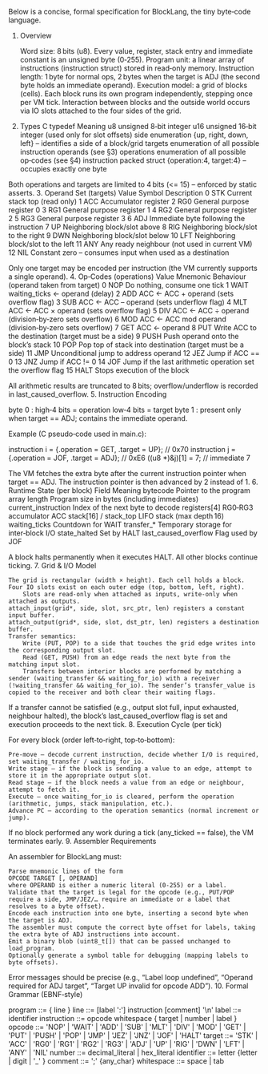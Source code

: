Below is a concise, formal specification for BlockLang, the tiny byte‑code language.

1. Overview

    Word size: 8 bits (u8). Every value, register, stack entry and immediate constant is an unsigned byte (0‑255).
    Program unit: a linear array of instructions (instruction struct) stored in read‑only memory.
    Instruction length: 1 byte for normal ops, 2 bytes when the target is ADJ (the second byte holds an immediate operand).
    Execution model: a grid of blocks (cells). Each block runs its own program independently, stepping once per VM tick. Interaction between blocks and the outside world occurs via IO slots attached to the four sides of the grid.

2. Types
C typedef	Meaning
u8	unsigned 8‑bit integer
u16	unsigned 16‑bit integer (used only for slot offsets)
side	enumeration {up, right, down, left} – identifies a side of a block/grid
targets	enumeration of all possible instruction operands (see §3)
operations	enumeration of all possible op‑codes (see §4)
instruction	packed struct {operation:4, target:4} – occupies exactly one byte

Both operations and targets are limited to 4 bits (<= 15) – enforced by static asserts.
3. Operand Set (targets)
Value	Symbol	Description
0	STK	Current stack top (read only)
1	ACC	Accumulator register
2	RG0	General purpose register 0
3	RG1	General purpose register 1
4	RG2	General purpose register 2
5	RG3	General purpose register 3
6	ADJ	Immediate byte following the instruction
7	UP	Neighboring block/slot above
8	RIG	Neighboring block/slot to the right
9	DWN	Neighboring block/slot below
10	LFT	Neighboring block/slot to the left
11	ANY	Any ready neighbour (not used in current VM)
12	NIL	Constant zero – consumes input when used as a destination


Only one target may be encoded per instruction (the VM currently supports a single operand).
4. Op‑Codes (operations)
Value	Mnemonic	Behaviour (operand taken from target)
0	NOP	Do nothing, consume one tick
1	WAIT	waiting_ticks ← operand (delay)
2	ADD	ACC ← ACC + operand (sets overflow flag)
3	SUB	ACC ← ACC – operand (sets underflow flag)
4	MLT	ACC ← ACC × operand (sets overflow flag)
5	DIV	ACC ← ACC ÷ operand (division‑by‑zero sets overflow)
6	MOD	ACC ← ACC mod operand (division‑by‑zero sets overflow)
7	GET	ACC ← operand
8	PUT	Write ACC to the destination (target must be a side)
9	PUSH	Push operand onto the block’s stack
10	POP	Pop top of stack into destination (target must be a side)
11	JMP	Unconditional jump to address operand
12	JEZ	Jump if ACC == 0
13	JNZ	Jump if ACC != 0
14	JOF	Jump if the last arithmetic operation set the overflow flag
15	HALT Stops execution of the block

All arithmetic results are truncated to 8 bits; overflow/underflow is recorded in last_caused_overflow.
5. Instruction Encoding

byte 0 :  high‑4 bits = operation
          low‑4 bits = target
byte 1 :  present only when target == ADJ; contains the immediate operand.

Example (C pseudo‑code used in main.c):

instruction i = {.operation = GET, .target = UP};   // 0x70
instruction j = {.operation = JOF, .target = ADJ};  // 0xE6
((u8 *)&j)[1] = 7;                                 // immediate 7

The VM fetches the extra byte after the current instruction pointer when target == ADJ. The instruction pointer is then advanced by 2 instead of 1.
6. Runtime State (per block)
Field	Meaning
bytecode	Pointer to the program array
length	Program size in bytes (including immediates)
current_instruction	Index of the next byte to decode
registers[4]	RG0‑RG3
accumulator	ACC
stack[16] / stack_top	LIFO stack (max depth 16)
waiting_ticks	Countdown for WAIT
transfer_*	Temporary storage for inter‑block I/O
state_halted	Set by HALT
last_caused_overflow	Flag used by JOF

A block halts permanently when it executes HALT. All other blocks continue ticking.
7. Grid & I/O Model

    The grid is rectangular (width × height). Each cell holds a block.
    Four IO slots exist on each outer edge (top, bottom, left, right).
        Slots are read‑only when attached as inputs, write‑only when attached as outputs.
    attach_input(grid*, side, slot, src_ptr, len) registers a constant input buffer.
    attach_output(grid*, side, slot, dst_ptr, len) registers a destination buffer.
    Transfer semantics:
        Write (PUT, POP) to a side that touches the grid edge writes into the corresponding output slot.
        Read (GET, PUSH) from an edge reads the next byte from the matching input slot.
        Transfers between interior blocks are performed by matching a sender (waiting_transfer && waiting_for_io) with a receiver (!waiting_transfer && waiting_for_io). The sender’s transfer_value is copied to the receiver and both clear their waiting flags.

If a transfer cannot be satisfied (e.g., output slot full, input exhausted, neighbour halted), the block’s last_caused_overflow flag is set and execution proceeds to the next tick.
8. Execution Cycle (per tick)

For every block (order left‑to‑right, top‑to‑bottom):

    Pre‑move – decode current instruction, decide whether I/O is required, set waiting_transfer / waiting_for_io.
    Write stage – if the block is sending a value to an edge, attempt to store it in the appropriate output slot.
    Read stage – if the block needs a value from an edge or neighbour, attempt to fetch it.
    Execute – once waiting_for_io is cleared, perform the operation (arithmetic, jumps, stack manipulation, etc.).
    Advance PC – according to the operation semantics (normal increment or jump).

If no block performed any work during a tick (any_ticked == false), the VM terminates early.
9. Assembler Requirements

An assembler for BlockLang must:

    Parse mnemonic lines of the form
    OPCODE TARGET [, OPERAND]
    where OPERAND is either a numeric literal (0‑255) or a label.
    Validate that the target is legal for the opcode (e.g., PUT/POP require a side, JMP/JEZ/… require an immediate or a label that resolves to a byte offset).
    Encode each instruction into one byte, inserting a second byte when the target is ADJ.
    The assembler must compute the correct byte offset for labels, taking the extra byte of ADJ instructions into account.
    Emit a binary blob (uint8_t[]) that can be passed unchanged to load_program.
    Optionally generate a symbol table for debugging (mapping labels to byte offsets).

Error messages should be precise (e.g., “Label loop undefined”, “Operand required for ADJ target”, “Target UP invalid for opcode ADD”).
10. Formal Grammar (EBNF‑style)

program      ::= { line }
line         ::= [label ':'] instruction [comment] '\n'
label        ::= identifier
instruction  ::= opcode whitespace { target | number | label }
opcode       ::= 'NOP' | 'WAIT' | 'ADD' | 'SUB' | 'MLT' | 'DIV' | 'MOD'
               | 'GET' | 'PUT' | 'PUSH' | 'POP'
               | 'JMP' | 'JEZ' | 'JNZ' | 'JOF' | 'HALT'
target       ::= 'STK' | 'ACC' | 'RG0' | 'RG1' | 'RG2' | 'RG3'
               | 'ADJ' | 'UP' | 'RIG' | 'DWN' | 'LFT' | 'ANY'
               | 'NIL' 
number       ::= decimal_literal | hex_literal
identifier   ::= letter {letter | digit | '_' }
comment      ::= ';' {any_char}
whitespace   ::= space | tab

